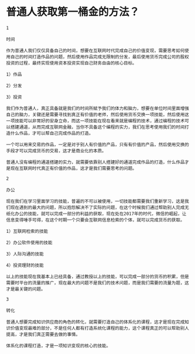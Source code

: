 # 普通人获取第一桶金的方法？



	1

	时间

	作为普通人我们仅仅具备自己的时间，想要在互联网时代完成自己的价值变现，需要思考如何使用自己的时间打造作品的问题，然后使用作品完成无限制的分发，最后使用货币完成公司的股权投资的过程，最终实现使用资本投资实现自己财务自由的核心目标。

	1）作品

	2）分发

	3）投资

	我们作为普通人，真正具备就是我们的时间所赋予我们的体力和脑力，想要在单位时间里面增强自己的脑力，关键还是需要寻找到真正有价值的老师，然后使用货币交换一项技能，然后使用这一项技能可以非常好的安身立命，而这一项技能在现在看来就是编程的技术，通过编程的技术可以搭建通道，从而完成互联网金融，当你不具备这个编程的实力，我们在思考使用我们的时间打造什么作品，才可以帮自己完成作品的打造。

	一个可以用来交易的作品，一定是对于别人有价值的产品，只有有价值的产品，然后使用交换的手段才可以完成货币的交易，这才是商业化的本质。

	普通人没有编程的通道搭建的实力，就需要依靠别人搭建好的通道完成作品的打造，什么作品才是现在互联网时代真正有价值的作品，这才是我们需要思考的问题。

	2

	办公

	现在我们在学习里面学习的技能，普遍的不可以被使用，一切技能都需要我们重新学习，这是我们现在遇到的最大的问题，所以抱怨解决不了实际的问题，在这个时候我们通过帮助别人完成无纸化办公的技能，就可以完成一部分的利益的获取，现在处在2017年的时代，微信的崛起，让信息变得唾手可得，在这个时期一个只要会互联网信息检索的个体，就可以完成货币的获取。

	1）互联网检索的技能

	2）办公软件使用的技能

	3）人际沟通的技能

	4）投资理财的技能

	以上的技能现在我基本上已经具备，通过教授以上的技能，可以完成一部分的货币的积累，但是需要时平台的流量的推广，现在最大的问题不是我们的技术问题，而是我们需要的流量为题，这才是最关键的问题。

	3

	转化

	普通人想要完成知识供应商的角色的转化，就需要打造自己的体系化的课程，这才是现在完成知识价值变现最难的部分，不是任何人都有打造系统化课程的能力，这个课程真正的可以帮助别人提高，才是我们真正需要去做的事情。

	体系化的课程打造，才是一项知识变现的核心的技能。
